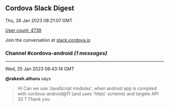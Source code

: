 ## Cordova Slack Digest
Thu, 26 Jan 2023 08:21:07 GMT

[User count: 4739](https://cordova.slack.com/)


Join the conversation at [slack.cordova.io](http://slack.cordova.io/)

### __Channel #cordova-android__ _(1 messages)_
---

Wed, 25 Jan 2023 08:43:14 GMT

__@rakesh.athuru__ says 
> Hi
> Can we use 'JavaScript modules', when android app is compiled with cordova-android@11 (and uses 'https' scheme) and targets API 32 ?
> Thank you
> 
